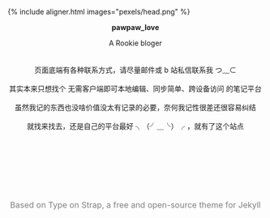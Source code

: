{% include aligner.html images="pexels/head.png" %}
**<center>pawpaw_love</center>**
<center>A Rookie bloger</center>  
<br>
<br>
<center>页面底端有各种联系方式，请尽量邮件或 b 站私信联系我 つ﹏⊂</center>
<br>
<center>其实本来只想找个 无需客户端即可本地编辑、同步简单、跨设备访问 的笔记平台</center>
<br>
<center>虽然我记的东西也没啥价值没太有记录的必要，奈何我记性很差还很容易纠结</center>
<br>
<center>就找来找去，还是自己的平台最好 ╮（╯＿╰）╭ ，就有了这个站点</center>
<br>
<br>
<br>
<br>
<br>
<br>
<br>
<br>
<div align=center><font color=gray size=3>Based on Type on Strap, a free and open-source theme for Jekyll</font></div>
<br>